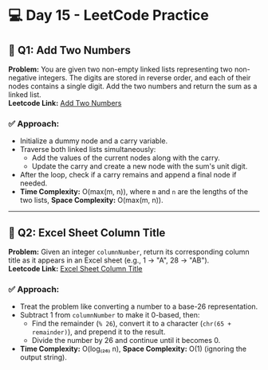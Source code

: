 # 💻 Day 15 - LeetCode Practice

## 🔹 Q1: Add Two Numbers  
**Problem:** You are given two non-empty linked lists representing two non-negative integers. The digits are stored in reverse order, and each of their nodes contains a single digit. Add the two numbers and return the sum as a linked list.  
**Leetcode Link:** [Add Two Numbers](https://leetcode.com/problems/add-two-numbers)

### ✅ Approach:
- Initialize a dummy node and a carry variable.
- Traverse both linked lists simultaneously:
  - Add the values of the current nodes along with the carry.
  - Update the carry and create a new node with the sum's unit digit.
- After the loop, check if a carry remains and append a final node if needed.
- **Time Complexity:** O(max(m, n)), where `m` and `n` are the lengths of the two lists, **Space Complexity:** O(max(m, n)).

---

## 🔹 Q2: Excel Sheet Column Title  
**Problem:** Given an integer `columnNumber`, return its corresponding column title as it appears in an Excel sheet (e.g., 1 -> "A", 28 -> "AB").  
**Leetcode Link:** [Excel Sheet Column Title](https://leetcode.com/problems/excel-sheet-column-title)

### ✅ Approach:
- Treat the problem like converting a number to a base-26 representation.
- Subtract 1 from `columnNumber` to make it 0-based, then:
  - Find the remainder (`% 26`), convert it to a character (`chr(65 + remainder)`), and prepend it to the result.
  - Divide the number by 26 and continue until it becomes 0.
- **Time Complexity:** O(log₍₂₆₎ n), **Space Complexity:** O(1) (ignoring the output string).
